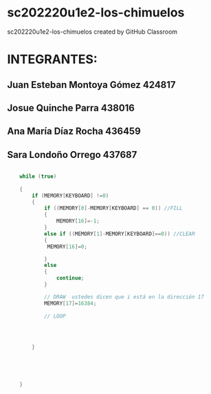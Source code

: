 # sc202220u1e2-los-chimuelos
sc202220u1e2-los-chimuelos created by GitHub Classroom

# INTEGRANTES: 
## Juan Esteban Montoya Gómez 424817
## Josue Quinche Parra 438016
## Ana María Díaz Rocha 436459
## Sara Londoño Orrego 437687


```cpp

    while (true) 
    
    {
        if (MEMORY[KEYBOARD] !=0)
        {
            if ((MEMORY[0]-MEMORY[KEYBOARD] == 0)) //FILL
            {
                MEMORY[16]=-1;
            }
            else if ((MEMORY[1]-MEMORY[KEYBOARD]==0)) //CLEAR
            {
             MEMORY[16]=0;

            }
            else
            {
                continue;
            }

            // DRAW  ustedes dicen que i está en la dirección 17
            MEMORY[17]=16384; 
            
            // LOOP

        

        
        }



        
       
    }

